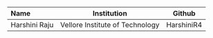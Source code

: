 
| Name          | Institution                     | Github        |
| :---          |    :----:                       | :-----------: |
| Harshini Raju | Vellore Institute of Technology | HarshiniR4    |
